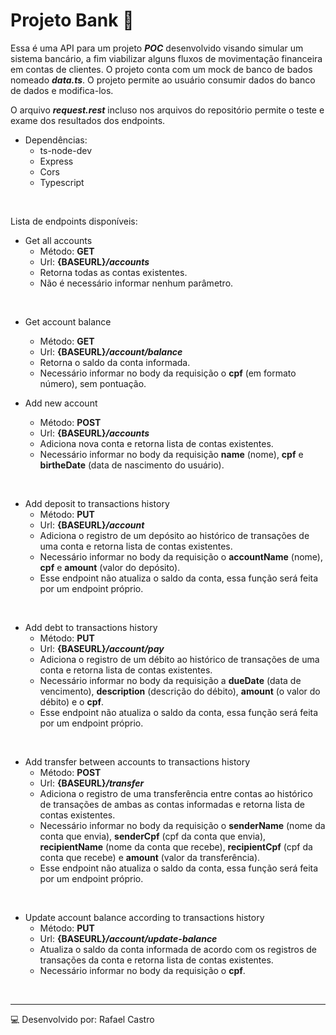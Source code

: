 
# Projeto Bank :atm:


Essa é uma API para um projeto ***POC*** desenvolvido visando simular um sistema bancário, a fim viabilizar alguns fluxos de movimentação financeira em contas de clientes.
O projeto conta com um mock de banco de bados nomeado ***data.ts***. O projeto permite ao usuário consumir dados do banco de dados e modifica-los.

O arquivo ***request.rest*** incluso nos arquivos do repositório permite o teste e exame dos resultados dos endpoints.
</br>


* Dependências:
	* ts-node-dev
	* Express
	* Cors
	* Typescript
</br>


Lista de endpoints disponíveis:


* Get all accounts
	- Método: **GET**
	- Url: __{BASEURL}__***/accounts***
	- Retorna todas as contas existentes.
	- Não é necessário informar nenhum parâmetro.
</br>
	
	
* Get account balance
 	- Método: **GET**
	- Url: __{BASEURL}__***/account/balance***
	- Retorna o saldo da conta informada.
	- Necessário informar no body da requisição o **cpf** (em formato número), sem pontuação.
	
	
	
* Add new account
	- Método: **POST**
	- Url: __{BASEURL}__***/accounts***
	- Adiciona nova conta e retorna lista de contas existentes.
	- Necessário informar no body da requisição **name** (nome), **cpf** e **birtheDate** (data de nascimento do usuário).
</br>
	
	
* Add deposit to transactions history
	- Método: **PUT**
	- Url: __{BASEURL}__***/account***
	- Adiciona o registro de um depósito ao histórico de transações de uma conta e retorna lista de contas existentes.
	- Necessário informar no body da requisição o **accountName** (nome), **cpf** e **amount** (valor do depósito).
	- Esse endpoint não atualiza o saldo da conta, essa função será feita por um endpoint próprio.
</br>
	
	
* Add debt to transactions history
	- Método: **PUT**
	- Url: __{BASEURL}__***/account/pay***
	- Adiciona o registro de um débito ao histórico de transações de uma conta e retorna lista de contas existentes.
	- Necessário informar no body da requisição a **dueDate** (data de vencimento), **description** (descrição do débito), **amount** (o valor do débito) e o **cpf**.
	- Esse endpoint não atualiza o saldo da conta, essa função será feita por um endpoint próprio.
</br>


* Add transfer between accounts to transactions history
	- Método: **POST**
	- Url: __{BASEURL}__***/transfer***
	- Adiciona o registro de uma transferência entre contas ao histórico de transações de ambas as contas informadas e retorna lista de contas existentes.
	- Necessário informar no body da requisição o **senderName** (nome da conta que envia), **senderCpf** (cpf da conta que envia), **recipientName** (nome da conta que recebe), **recipientCpf** (cpf da conta que recebe) e **amount** (valor da transferência).
	- Esse endpoint não atualiza o saldo da conta, essa função será feita por um endpoint próprio.
</br>


* Update account balance according to transactions history
	- Método: **PUT**
	- Url: __{BASEURL}__***/account/update-balance***
	- Atualiza o saldo da conta informada de acordo com os registros de transações da conta e retorna lista de contas existentes.
	- Necessário informar no body da requisição o **cpf**.
</br>

  ---
  :computer: Desenvolvido por: Rafael Castro
